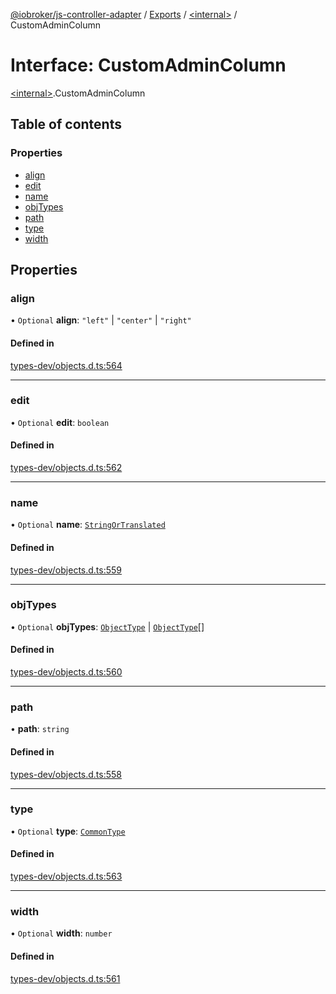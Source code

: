 [@iobroker/js-controller-adapter](../README.md) / [Exports](../modules.md) / [\<internal\>](../modules/internal_.md) / CustomAdminColumn

# Interface: CustomAdminColumn

[\<internal\>](../modules/internal_.md).CustomAdminColumn

## Table of contents

### Properties

- [align](internal_.CustomAdminColumn.md#align)
- [edit](internal_.CustomAdminColumn.md#edit)
- [name](internal_.CustomAdminColumn.md#name)
- [objTypes](internal_.CustomAdminColumn.md#objtypes)
- [path](internal_.CustomAdminColumn.md#path)
- [type](internal_.CustomAdminColumn.md#type)
- [width](internal_.CustomAdminColumn.md#width)

## Properties

### align

• `Optional` **align**: ``"left"`` \| ``"center"`` \| ``"right"``

#### Defined in

[types-dev/objects.d.ts:564](https://github.com/ioBroker/ioBroker.js-controller/blob/3f7ba90d7/packages/types-dev/objects.d.ts#L564)

___

### edit

• `Optional` **edit**: `boolean`

#### Defined in

[types-dev/objects.d.ts:562](https://github.com/ioBroker/ioBroker.js-controller/blob/3f7ba90d7/packages/types-dev/objects.d.ts#L562)

___

### name

• `Optional` **name**: [`StringOrTranslated`](../modules/internal_.md#stringortranslated)

#### Defined in

[types-dev/objects.d.ts:559](https://github.com/ioBroker/ioBroker.js-controller/blob/3f7ba90d7/packages/types-dev/objects.d.ts#L559)

___

### objTypes

• `Optional` **objTypes**: [`ObjectType`](../modules/internal_.md#objecttype) \| [`ObjectType`](../modules/internal_.md#objecttype)[]

#### Defined in

[types-dev/objects.d.ts:560](https://github.com/ioBroker/ioBroker.js-controller/blob/3f7ba90d7/packages/types-dev/objects.d.ts#L560)

___

### path

• **path**: `string`

#### Defined in

[types-dev/objects.d.ts:558](https://github.com/ioBroker/ioBroker.js-controller/blob/3f7ba90d7/packages/types-dev/objects.d.ts#L558)

___

### type

• `Optional` **type**: [`CommonType`](../modules/internal_.md#commontype)

#### Defined in

[types-dev/objects.d.ts:563](https://github.com/ioBroker/ioBroker.js-controller/blob/3f7ba90d7/packages/types-dev/objects.d.ts#L563)

___

### width

• `Optional` **width**: `number`

#### Defined in

[types-dev/objects.d.ts:561](https://github.com/ioBroker/ioBroker.js-controller/blob/3f7ba90d7/packages/types-dev/objects.d.ts#L561)
